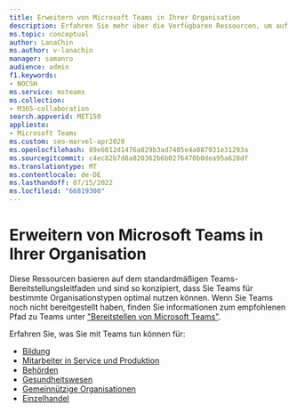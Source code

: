 ```yaml
---
title: Erweitern von Microsoft Teams in Ihrer Organisation
description: Erfahren Sie mehr über die Verfügbaren Ressourcen, um auf der Standardbereitstellung von Teams aufzubauen, um Teams für bestimmte Organisationstypen optimal nutzen zu können.
ms.topic: conceptual
author: LanaChin
ms.author: v-lanachin
manager: samanro
audience: admin
f1.keywords:
- NOCSH
ms.service: msteams
ms.collection:
- M365-collaboration
search.appverid: MET150
appliesto:
- Microsoft Teams
ms.custom: seo-marvel-apr2020
ms.openlocfilehash: 89e6012d1476a829b3ad7405e4a087931e31293a
ms.sourcegitcommit: c4ec82b7d8a820362b6b0276470b0dea95a628df
ms.translationtype: MT
ms.contentlocale: de-DE
ms.lasthandoff: 07/15/2022
ms.locfileid: "66819300"
---
```

# <a name="expand-microsoft-teams-across-your-organization"></a>Erweitern von Microsoft Teams in Ihrer Organisation

Diese Ressourcen basieren auf dem standardmäßigen Teams-Bereitstellungsleitfaden und sind so konzipiert, dass Sie Teams für bestimmte Organisationstypen optimal nutzen können. Wenn Sie Teams noch nicht bereitgestellt haben, finden Sie informationen zum empfohlenen Pfad zu Teams unter ["Bereitstellen von Microsoft Teams"](../deploy-overview.md).

Erfahren Sie, was Sie mit Teams tun können für:

- [Bildung](teams-for-education-landing-page.md)
- [Mitarbeiter in Service und Produktion](../flw-landing-page.md)
- [Behörden](teams-for-government-landing-page.md)
- [Gesundheitswesen](/microsoft-365/frontline/teams-in-hc?bc=%2fmicrosoftteams%2fbreadcrumb%2ftoc.json&toc=%2fmicrosoftteams%2ftoc.json)
- [Gemeinnützige Organisationen](teams-for-nonprofit-landing-page.md)
- [Einzelhandel](/microsoft-365/frontline/teams-for-retail-landing-page?bc=%2fmicrosoftteams%2fbreadcrumb%2ftoc.json&toc=%2fmicrosoftteams%2ftoc.json)